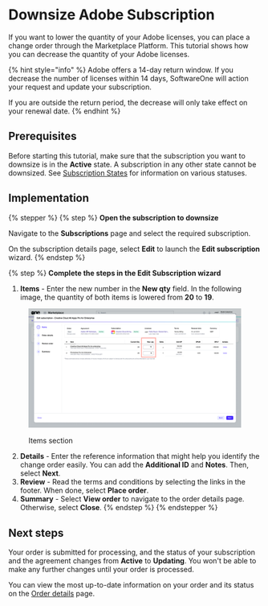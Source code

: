 # Downsize Adobe Subscription

If you want to lower the quantity of your Adobe licenses, you can place a change order through the Marketplace Platform. This tutorial shows how you can decrease the quantity of your Adobe licenses.

{% hint style="info" %}
Adobe offers a 14-day return window. If you decrease the number of licenses within 14 days, SoftwareOne will action your request and update your subscription.

If you are outside the return period, the decrease will only take effect on your renewal date.
{% endhint %}

## Prerequisites

Before starting this tutorial, make sure that the subscription you want to downsize is in the **Active** state. A subscription in any other state cannot be downsized. See [Subscription States](../../../modules-and-features/marketplace/subscriptions/subscription-states.md) for information on various statuses.

## Implementation

{% stepper %}
{% step %}
**Open the subscription to downsize**

Navigate to the **Subscriptions** page and select the required subscription.

On the subscription details page, select **Edit** to launch the **Edit subscription** wizard.
{% endstep %}

{% step %}
**Complete the steps in the Edit Subscription wizard**

1. **Items** - Enter the new number in the **New qty** field. In the following image, the quantity of both items is lowered from **20** to **19**.

<figure><img src="../../../.gitbook/assets/downsize_subscription_change_qty.png" alt=""><figcaption><p>Items section</p></figcaption></figure>

2. **Details** - Enter the reference information that might help you identify the change order easily. You can add the **Additional ID** and **Notes**. Then, select **Next**.
3. **Review** - Read the terms and conditions by selecting the links in the footer. When done, select **Place order**.&#x20;
4. **Summary** - Select **View order** to navigate to the order details page. Otherwise, select **Close**.
{% endstep %}
{% endstepper %}

## Next steps

Your order is submitted for processing, and the status of your subscription and the agreement changes from **Active** to **Updating**. You won't be able to make any further changes until your order is processed.

You can view the most up-to-date information on your order and its status on the [Order details](../../../modules-and-features/marketplace/orders/#subscription-details) page.
